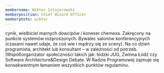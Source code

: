 ```yaml
---
membername: Wiktor Sztajerowski
memberposition: Chief Wizard Officer
memberphoto: wiktor
---
```

cynik, wielbiciel marnych dowcipów i koneser chemexa. Zakręcony na punkcie systemów rozproszonych. Bywalec salonów konferencyjnych (czasami nawet udaje, że coś wie i mądrzy się ze sceny). Na co dzień programista, architekt lub konsultant – w zależności od potrzeb. (Współ)organizator społeczności takich jak: łódzki JUG, Zwinna Łódź czy Software Architecture&Design Debate. W Radzie Programowej zajmuje się konsekwentnym łamaniem wszystkich punktów regulaminu.
